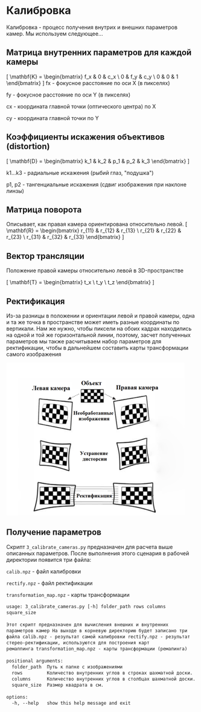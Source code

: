 # Калибровка
Калибровка - процесс получения внутрих и внешних параметров камер.
Мы используем следующее...
## Матрица внутренних параметров для каждой камеры
\[
\mathbf{K} = 
\begin{bmatrix}
f_x & 0   & c_x \\
0   & f_y & c_y \\
0   & 0   & 1
\end{bmatrix}
\]
fx - фокусное расстояние по оси X (в пикселях)

fy - фокусное расстояние по оси Y (в пикселях)

cx - координата главной точки (оптического центра) по X

cy - координата главной точки по Y

## Коэффициенты искажения объективов (distortion)
\[
\mathbf{D} = 
\begin{bmatrix}
k_1 & k_2 & p_1 & p_2 & k_3
\end{bmatrix}
\]

k1...k3 - радиальные искажения (рыбий глаз, "подушка")

p1, p2 - тангенциальные искажения (сдвиг изображения при наклоне линзы)

## Матрица поворота
Описывает, как правая камера ориентирована относительно левой.
\[
\mathbf{R} =
\begin{bmatrix}
r_{11} & r_{12} & r_{13} \\
r_{21} & r_{22} & r_{23} \\
r_{31} & r_{32} & r_{33}
\end{bmatrix}
\]

## Вектор трансляции
Положение правой камеры относительно левой в 3D-пространстве

\[
\mathbf{T} =
\begin{bmatrix}
t_x \\
t_y \\
t_z
\end{bmatrix}
\]

## Ректификация
Из-за разницы в положении и ориентации левой и правой камеры, одна и та же точка в пространстве может иметь разные координаты по вертикали.
Нам же нужно, чтобы пиксели на обоих кадрах находились на одной и той же горизонтальной линии, поэтому, засчет полученных параметров мы также расчитываем набор параметров для ректификации, чтобы в дальнейшем составить карты трансформации самого изображения

![ректификация](assets/rectify.png)

## Получение параметров
Скрипт `3_calibrate_cameras.py` предназначен для расчета выше описанных параметров.
После выполнения этого сценария в рабочей директории появится три файла:

`calib.npz` - файл калибровки

`rectify.npz` - файл ректификации

`transformation_map.npz` -  карты трансформации

```
usage: 3_calibrate_cameras.py [-h] folder_path rows columns square_size

Этот скрипт предназначен для вычисления внешних и внутренних параметров камер На выходе в корневую директорию будет записано три   
файла calib.npz - результат самой калибровки rectify.npz - результат стерео-ректификации, используются для построения карт
ремаппинга transformation_map.npz - карты трансформации (ремапинга)

positional arguments:
  folder_path  Путь к папке с изображениями
  rows         Количество внутренних углов в строках шахматной доски.
  columns      Количество внутренних углов в столбцах шахматной доски.
  square_size  Размер квадрата в см.

options:
  -h, --help   show this help message and exit
```
